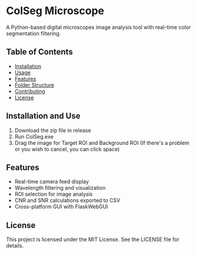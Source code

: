 # ColSeg Microscope
A Python-based digital microscopes image analysis tool with real-time color segmentation filtering. 

## Table of Contents
- [Installation](#installation)
- [Usage](#usage)
- [Features](#features)
- [Folder Structure](#folder-structure)
- [Contributing](#contributing)
- [License](#license)

## Installation and Use
1. Download the zip file in release
2. Run ColSeg.exe
3. Drag the image for Target ROI and Background ROI (If there's a problem or you wish to cancel, you can click space)

## Features
- Real-time camera feed display
- Wavelength filtering and visualization
- ROI selection for image analysis
- CNR and SNR calculations exported to CSV
- Cross-platform GUI with FlaskWebGUI

## License
This project is licensed under the MIT License. See the LICENSE file for details.